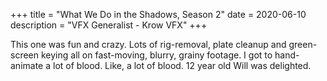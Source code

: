 +++
title = "What We Do in the Shadows, Season 2"
date = 2020-06-10
description = "VFX Generalist - Krow VFX"
+++

This one was fun and crazy.  Lots of rig-removal, plate cleanup and green-screen keying all on fast-moving, blurry, grainy footage.  I got to hand-animate a lot of blood.  Like, a lot of blood.  12 year old Will was delighted.  